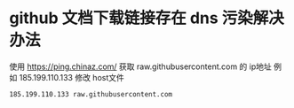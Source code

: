 # github 文档下载链接存在 dns 污染解决办法
使用 https://ping.chinaz.com/ 获取 raw.githubusercontent.com 的 ip地址 例如 185.199.110.133
修改 host文件
```
185.199.110.133 raw.githubusercontent.com
```

